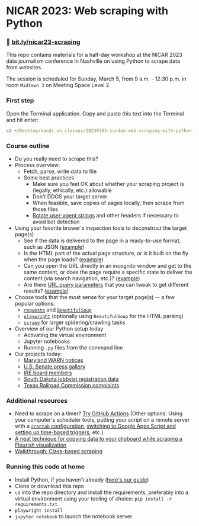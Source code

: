 # NICAR 2023: Web scraping with Python

### 🔗 [bit.ly/nicar23-scraping](https://bit.ly/nicar23-scraping)

This repo contains materials for a half-day workshop at the NICAR 2023 data journalism conference in Nashville on using Python to scrape data from websites.

The session is scheduled for Sunday, March 5, from 9 a.m. - 12:30 p.m. in room `Midtown 3` on Meeting Space Level 2.

### First step

Open the Terminal application. Copy and paste this text into the Terminal and hit enter:

```bat
cd ~/Desktop/hands_on_classes/20230305-sunday-web-scraping-with-python--preregistered-attendees-only & .\env\Scripts\activate
```

### Course outline
- Do you really need to scrape this?
- Process overview:
    - Fetch, parse, write data to file
    - Some best practices
        - Make sure you feel OK about whether your scraping project is (legally, ethically, etc.) allowable
        - Don't DDOS your target server
        - When feasible, save copies of pages locally, then scrape from those files
        - [Rotate user-agent strings](https://www.useragents.me/) and other headers if necessary to avoid bot detection
- Using your favorite brower's inspection tools to deconstruct the target page(s)
    - See if the data is delivered to the page in a ready-to-use format, such as JSON ([example](https://sdlegislature.gov/Session/Archived))
    - Is the HTML part of the actual page structure, or is it built on the fly when the page loads? ([example](https://rrctx.force.com/s/complaints))
    - Can you open the URL directly in an incognito window and get to the same content, or does the page require a specific state to deliver the content (via search navigation, etc.)? ([example](https://rrctx.force.com/s/ietrs-complaint/a0ct0000000mOmhAAE/complaint0000000008))
    - Are there [URL query parameters](https://en.wikipedia.org/wiki/Query_string) that you can tweak to get different results? ([example](https://www.worksafe.qld.gov.au/news-and-events/alerts))
- Choose tools that the most sense for your target page(s) -- a few popular options:
    - [`requests`](https://requests.readthedocs.io/en/latest/) and [`BeautifulSoup`](https://www.crummy.com/software/BeautifulSoup/bs4/doc/)
    - [`playwright`](https://playwright.dev/python) (optionally using `BeautifulSoup` for the HTML parsing)
    - [`scrapy`](https://scrapy.org/) for larger spidering/crawling tasks
- Overview of our Python setup today
    - Activating the virtual environment
    - Jupyter notebooks
    - Running `.py` files from the command line
- Our projects today:
    - [Maryland WARN notices](md-warn-notices)
    - [U.S. Senate press gallery](us-senate-press-gallery)
    - [IRE board members](ire-board)
    - [South Dakota lobbyist registration data](sd-lobbyists)
    - [Texas Railroad Commission complaints](tx-railroad-commission)

### Additional resources
- Need to scrape on a timer? [Try GitHub Actions](https://palewi.re/docs/first-github-scraper) (Other options: Using your computer's scheduler tools, putting your script on a remote server with a [`crontab` configuration](https://en.wikipedia.org/wiki/Cron), [switching to Google Apps Script and setting up time-based triggers](https://developers.google.com/apps-script/guides/triggers), etc.)
- [A neat technique for copying data to your clipboard while scraping a Flourish visualization](https://til.simonwillison.net/shot-scraper/scraping-flourish)
- [Walkthrough: Class-based scraping](https://blog.apps.npr.org/2016/06/17/scraping-tips.html)


### Running this code at home
- Install Python, if you haven't already ([here's our guide](https://docs.google.com/document/d/1cYmpfZEZ8r-09Q6Go917cKVcQk_d0P61gm0q8DAdIdg/edit))
- Clone or download this repo
- `cd` into the repo directory and install the requirements, preferably into a virtual environment using your tooling of choice: `pip install -r requirements.txt`
- `playwright install`
- `jupyter notebook` to launch the notebook server
